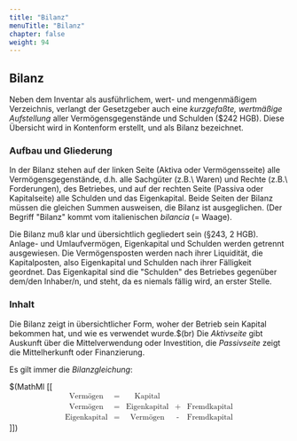 ```yaml
---
title: "Bilanz"
menuTitle: "Bilanz"
chapter: false
weight: 94
---
```


## Bilanz

Neben dem Inventar als ausführlichem, wert- und mengenmäßigem 
Verzeichnis, verlangt der Gesetzgeber auch eine *kurzgefaßte,
wertmäßige Aufstellung* aller Vermögensgegenstände und Schulden ($242 HGB).
Diese Übersicht wird in Kontenform erstellt, und als Bilanz bezeichnet.

### Aufbau und Gliederung
In der Bilanz stehen auf der linken Seite (Aktiva oder Vermögensseite) alle
Vermögensgegenstände, d.h. alle Sachgüter (z.B.\ Waren) und Rechte
(z.B.\ Forderungen), des Betriebes, und auf der rechten Seite (Passiva oder
Kapitalseite) alle Schulden und das Eigenkapital. Beide Seiten der Bilanz 
müssen die gleichen Summen ausweisen, die Bilanz ist ausgeglichen. (Der
Begriff "Bilanz" kommt vom italienischen *bilancia* (= Waage).

Die Bilanz muß klar und übersichtlich gegliedert sein (§243, 2 HGB).
Anlage- und Umlaufvermögen, Eigenkapital und Schulden werden getrennt
ausgewiesen. Die Vermögensposten werden nach ihrer Liquidität, die
Kapitalposten, also Eigenkapital und Schulden nach ihrer Fälligkeit
geordnet. Das Eigenkapital sind die "Schulden" des Betriebes
gegenüber dem/den Inhaber/n, und steht, da es niemals fällig wird, an
erster Stelle.

### Inhalt
Die Bilanz zeigt in übersichtlicher Form, woher der Betrieb sein Kapital
bekommen hat, und wie es verwendet wurde.$(br)
Die *Aktivseite* gibt Auskunft über die Mittelverwendung oder
Investition, die *Passivseite* zeigt die Mittelherkunft oder Finanzierung.

Es gilt immer die *Bilanzgleichung*:

$(MathMl [[
<math xmlns="http://www.w3.org/1998/Math/MathML" display="block">
  <mtable>
   <mtr>
    <mtd columnalign="right">
     <mtext>Vermögen</mtext>
    </mtd>
    <mtd>
     <mtext> = </mtext>
    </mtd>
    <mtd columnalign="left">
     <mtext>Kapital</mtext>
    </mtd>
    <mtd>
     <mrow/>
    </mtd>
    <mtd>
     <mrow/>
    </mtd>
   </mtr>
   <mtr>
    <mtd columnalign="right">
     <mtext>Vermögen</mtext>
    </mtd>
    <mtd>
     <mtext> = </mtext>
    </mtd>
    <mtd columnalign="left">
     <mtext>Eigenkapital</mtext>
    </mtd>
    <mtd>
     <mtext> + </mtext>
    </mtd>
    <mtd>
     <mtext>Fremdkapital</mtext>
    </mtd>
   </mtr>
   <mtr>
    <mtd>
     <mtext>Eigenkapital</mtext>
    </mtd>
    <mtd>
     <mtext> = </mtext>
    </mtd>
    <mtd columnalign="left">
     <mtext>Vermögen</mtext>
    </mtd>
    <mtd>
     <mtext> - </mtext>
    </mtd>
    <mtd>
     <mtext>Fremdkapital</mtext>
    </mtd>
   </mtr>
  </mtable>
</math>]])
